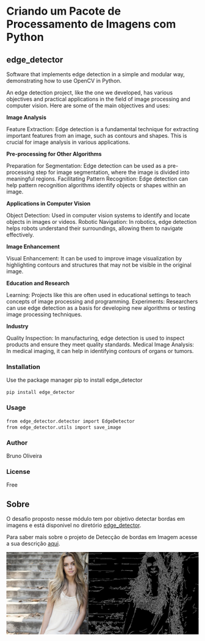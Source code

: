 # Criando um Pacote de Processamento de Imagens com Python

## edge_detector

Software that implements edge detection in a simple and modular way, demonstrating how to use OpenCV in Python.

An edge detection project, like the one we developed, has various objectives and practical applications in the field of image processing and computer vision. Here are some of the main objectives and uses:

**Image Analysis**

Feature Extraction: Edge detection is a fundamental technique for extracting important features from an image, such as contours and shapes. This is crucial for image analysis in various applications.

**Pre-processing for Other Algorithms**

Preparation for Segmentation: Edge detection can be used as a pre-processing step for image segmentation, where the image is divided into meaningful regions.
Facilitating Pattern Recognition: Edge detection can help pattern recognition algorithms identify objects or shapes within an image.

**Applications in Computer Vision**

Object Detection: Used in computer vision systems to identify and locate objects in images or videos.
Robotic Navigation: In robotics, edge detection helps robots understand their surroundings, allowing them to navigate effectively.

**Image Enhancement**

Visual Enhancement: It can be used to improve image visualization by highlighting contours and structures that may not be visible in the original image.

**Education and Research**

Learning: Projects like this are often used in educational settings to teach concepts of image processing and programming.
Experiments: Researchers can use edge detection as a basis for developing new algorithms or testing image processing techniques.

**Industry**

Quality Inspection: In manufacturing, edge detection is used to inspect products and ensure they meet quality standards.
Medical Image Analysis: In medical imaging, it can help in identifying contours of organs or tumors.


### Installation
Use the package manager pip to install edge_detector

`pip install edge_detector`

### Usage
```
from edge_detector.detector import EdgeDetector
from edge_detector.utils import save_image
```

### Author
Bruno Oliveira

### License
Free

## Sobre

O desafio proposto nesse módulo tem por objetivo detectar bordas em imagens e está disponivel no diretório [edge_detector](./edge_detector/).

Para saber mais sobre o projeto de Detecção de bordas em Imagem acesse a sua descrição [aqui](./edge_detector/README.md).

![alt text](image.png)
